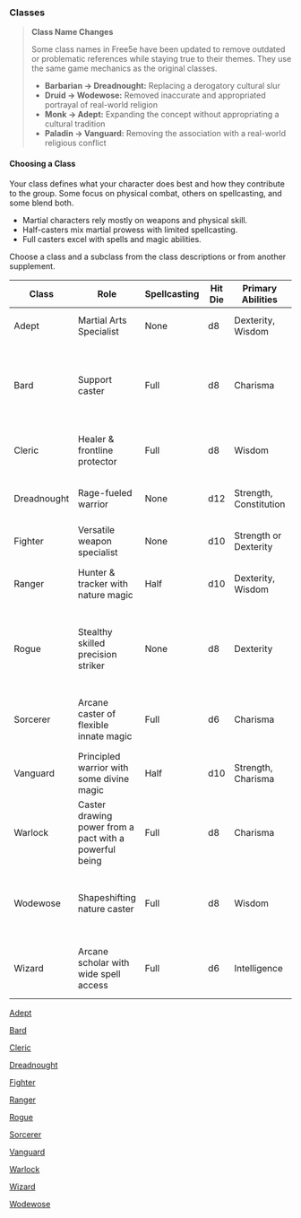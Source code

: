 ### Classes

> **Class Name Changes**
>
> Some class names in Free5e have been updated to remove outdated or problematic references while staying true to their themes.
> They use the same game mechanics as the original classes.
>
> - **Barbarian → Dreadnought:** Replacing a derogatory cultural slur
> - **Druid → Wodewose:** Removed inaccurate and appropriated portrayal of real-world religion
> - **Monk → Adept:** Expanding the concept without appropriating a cultural tradition
> - **Paladin → Vanguard:** Removing the association with a real-world religious conflict

#### Choosing a Class
Your class defines what your character does best and how they contribute to the group. Some focus on physical combat, others on spellcasting, and some blend both.

* Martial characters rely mostly on weapons and physical skill.
* Half-casters mix martial prowess with limited spellcasting.
* Full casters excel with spells and magic abilities.

Choose a class and a subclass from the class descriptions or from another supplement.

| Class | Role | Spellcasting | Hit Die | Primary Abilities | Armor Proficiencies | Weapon Proficiencies |
| -- | -- | -- | -- | -- | -- | -- |
| Adept | Martial Arts Specialist | None | d8 | Dexterity, Wisdom | None | Simple weapons, shortswords |
| Bard | Support caster | Full | d8 | Charisma | Light armor | Simple weapons, hand crossbows, longswords, rapiers, shortswords |
| Cleric | Healer & frontline protector | Full | d8 | Wisdom | Light & medium armor, shields | Simple weapons |
| Dreadnought | Rage-fueled warrior | None | d12 | Strength, Constitution | Light & medium armor, shields | Simple & martial weapons |
| Fighter | Versatile weapon specialist | None | d10 | Strength or Dexterity | All armor, shields | Simple & martial weapons |
| Ranger | Hunter & tracker with nature magic | Half | d10 | Dexterity, Wisdom | Light & medium armor, shields | Simple & martial weapons |
| Rogue | Stealthy skilled precision striker | None | d8 | Dexterity | Light armor | Simple weapons, hand crossbows, longswords, rapiers, shortswords |
| Sorcerer | Arcane caster of flexible innate magic | Full | d6 | Charisma | None | Daggers, darts, slings, quarterstaffs, light crossbows |
| Vanguard | Principled warrior with some divine magic | Half | d10 | Strength, Charisma | All armor, shields | Simple & martial weapons |
| Warlock | Caster drawing power from a pact with a powerful being | Full | d8 | Charisma | Light armor | Simple weapons |
| Wodewose | Shapeshifting nature caster | Full | d8 | Wisdom | Light & medium armor (non-metal), shields (non-metal) | Simple weapons (non-metal) |
| Wizard | Arcane scholar with wide spell access | Full | d6 | Intelligence | None | Daggers, darts, slings, quarterstaffs, light crossbows |

[Adept](./Adept/Adept.md)

[Bard](./Bard/Bard.md)

[Cleric](./Cleric/Cleric.md)

[Dreadnought](./Dreadnought/Dreadnought.md)

[Fighter](./Fighter/Fighter.md)

[Ranger](./Ranger/Ranger.md)

[Rogue](./Rogue/Rogue.md)

[Sorcerer](./Sorcerer/Sorcerer.md)

[Vanguard](./Vanguard/Vanguard.md)

[Warlock](./Warlock/Warlock.md)

[Wizard](./Wizard/Wizard.md)

[Wodewose](./Wodewose/Wodewose.md)
